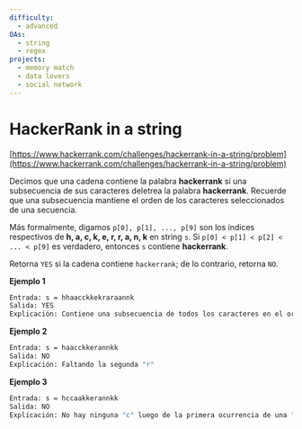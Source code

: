 ```yaml
---
difficulty:
  - advanced
OAs:
  - string
  - regex
projects:
  - memory match
  - data lovers
  - social network
---
```


# HackerRank in a string

[https://www.hackerrank.com/challenges/hackerrank-in-a-string/problem](https://www.hackerrank.com/challenges/hackerrank-in-a-string/problem)

Decimos que una cadena contiene la palabra __hackerrank__ si una subsecuencia
de sus caracteres deletrea la palabra __hackerrank__. Recuerde que una
subsecuencia mantiene el orden de los caracteres seleccionados de una secuencia.

Más formalmente, digamos `p[0], p[1], ..., p[9]` son los índices
respectivos de __h, a, c, k, e, r, r, a, n, k__ en string `s`.
Si `p[0] < p[1] < p[2] < ... < p[9]` es verdadero, entonces `s` contiene __hackerrank__.

Retorna `YES` si la cadena contiene `hackerrank`; de lo contrario, retorna `NO`.

__Ejemplo 1__

```sh
Entrada: s = hhaacckkekraraannk
Salida: YES
Explicación: Contiene una subsecuencia de todos los caracteres en el orden correcto.
```

__Ejemplo 2__

```sh
Entrada: s = haacckkerannkk
Salida: NO
Explicación: Faltando la segunda "r"
```

__Ejemplo 3__

```sh
Entrada: s = hccaakkerannkk
Salida: NO
Explicación: No hay ninguna "c" luego de la primera ocurrencia de una "a"
```
